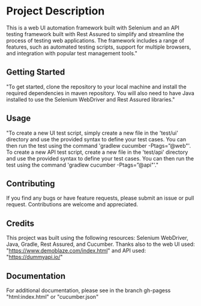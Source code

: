 # Project Description
This is a web UI automation framework built with Selenium and an API testing framework built with Rest Assured to simplify and streamline the process of testing web applications. The framework includes a range of features, such as automated testing scripts, support for multiple browsers, and integration with popular test management tools."

## Getting Started
"To get started, clone the repository to your local machine and install the required dependencies in maven repository. You will also need to have Java installed to use the Selenium WebDriver and Rest Assured libraries."

## Usage
"To create a new UI test script, simply create a new file in the 'test/ui' directory and use the provided syntax to define your test cases. You can then run the test using the command 'gradlew cucumber -Ptags=”@web"'. To create a new API test script, create a new file in the 'test/api' directory and use the provided syntax to define your test cases. You can then run the test using the command 'gradlew cucumber -Ptags=”@api"'."

## Contributing
If you find any bugs or have feature requests, please submit an issue or pull request. Contributions are welcome and appreciated.

## Credits
This project was built using the following resources: Selenium WebDriver, Java, Gradle, Rest Assured, and Cucumber. 
Thanks also to the web UI used: "https://www.demoblaze.com/index.html" and API used: "https://dummyapi.io/"

## Documentation
For additional documentation, please see in the branch gh-pagess "html:index.html" or "cucumber.json"
